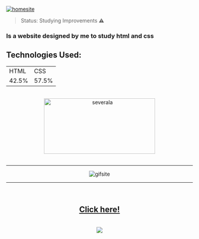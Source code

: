 <a href="https://jp0liveira.github.io/website-presentation/" target="_blank"><img src="https://user-images.githubusercontent.com/106454449/183252649-039f4a80-62da-43aa-a326-f74b9a3699f0.PNG" alt="homesite">
</a>
> Status: Studying Improvements ⚠️
### Is a website designed by me to study html and css
## Technologies Used:
<table>
  <tr>
    <td>HTML</td>
    <td>CSS</td>
  </tr>
  <tr>
    <td>42.5%</td>
    <td>57.5%</td>
  </tr>
</table>
<br>
<div align=center>
<img src="https://user-images.githubusercontent.com/106454449/178341906-6628c420-8f59-4b15-93a8-6a7803c6a32d.png" alt="severala"  height="150" width="300" >
</div>
<br>
<hr>
<div align=center>
<img src="https://user-images.githubusercontent.com/106454449/183253931-e07cfc7c-69e3-48af-bb3e-e2612e357e14.gif" alt="gifsite">
</div>
<hr>
<br>
<div align="center">
<a href="https://jp0liveira.github.io/website-presentation/" target="_blank">

## Click here!
</a>
</div>
<br>
<div align= center> 
<a href="https://github.com/Jp0liveira" target = "_blank"><img src="https://user-images.githubusercontent.com/106454449/170875557-946eb2b1-085d-47aa-9a48-f90e038f94a8.jpg"></a>
</div>

